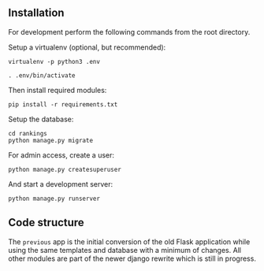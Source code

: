 ## Installation

For development perform the following commands from the root directory.

Setup a virtualenv (optional, but recommended):

    virtualenv -p python3 .env

    . .env/bin/activate

Then install required modules:

    pip install -r requirements.txt

Setup the database:

    cd rankings
    python manage.py migrate

For admin access, create a user:

    python manage.py createsuperuser

And start a development server:

    python manage.py runserver


## Code structure

The `previous` app is the initial conversion of the old Flask application while using the same templates and database
with a minimum of changes. All other modules are part of the newer django rewrite which is still in progress.
